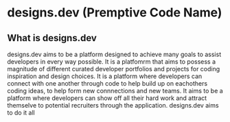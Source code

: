 # designs.dev (Premptive Code Name)

## What is designs.dev
designs.dev aims to be a platform designed to achieve many goals to assist developers in every way possible. It is a platfomrm that aims to possess a magnitude of different curated developer portfolios and projects for coding inspiration and design choices. It is a platform where developers can connect with one another through code to help build up on eachothers coding ideas, to help form new connnections and new teams. It aims to be a platform where developers can show off all their hard work and attract themselve to potential recruiters through the application. 
designs.dev aims to do it all
